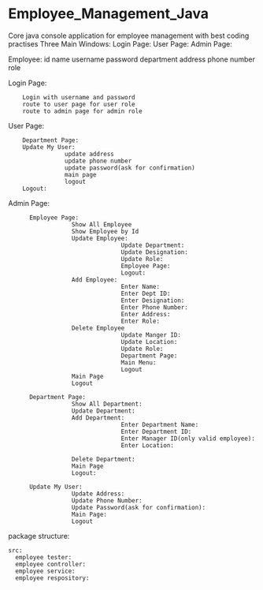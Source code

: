 # Employee_Management_Java

Core java console application for employee management with best coding practises
Three Main Windows:
Login Page:
User Page:
Admin Page:

Employee: 
        id
        name
        username
        password
        department
        address
        phone number
        role

Login Page:

        Login with username and password
        route to user page for user role
        route to admin page for admin role



User Page:

        Department Page:  
        Update My User:
                    update address
                    update phone number
                    update password(ask for confirmation)
                    main page
                    logout
        Logout:
        
 Admin Page:
 
          Employee Page:
                      Show All Employee
                      Show Employee by Id
                      Update Employee:
                                    Update Department:
                                    Update Designation:
                                    Update Role:
                                    Employee Page:
                                    Logout:                               
                      Add Employee:
                                    Enter Name:
                                    Enter Dept ID:
                                    Enter Designation:
                                    Enter Phone Number:
                                    Enter Address:
                                    Enter Role:
                      Delete Employee
                                    Update Manger ID:
                                    Update Location:
                                    Update Role:
                                    Department Page:
                                    Main Menu:
                                    Logout
                      Main Page
                      Logout
                      
          Department Page:
                      Show All Department:
                      Update Department:
                      Add Department:
                                    Enter Department Name:
                                    Enter Department ID:
                                    Enter Manager ID(only valid employee):
                                    Enter Location:
                                    
                      Delete Department:
                      Main Page
                      Logout:
          
          Update My User:
                      Update Address:
                      Update Phone Number:
                      Update Password(ask for confirmation):
                      Main Page:
                      Logout
                      
 package structure:
 
    src: 
      employee tester:
      employee controller:
      employee service:
      employee respository:
      
 
 
 
          
                      
